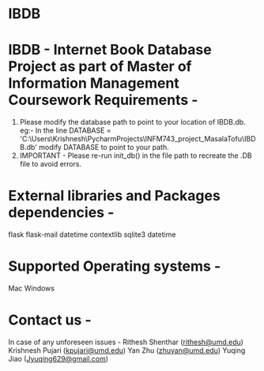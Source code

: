 # IBDB
IBDB - Internet Book Database
Project as part of Master of Information Management Coursework
Requirements -
================
1. Please modify the database path to point to your location of IBDB.db.
eg:-
In the line 
DATABASE = 'C:\\Users\\Krishnesh\\PycharmProjects\\INFM743_project_MasalaTofu\\IBDB.db'
modify DATABASE to point to your path.
2. IMPORTANT - Please re-run init_db() in the file path to recreate the .DB file to avoid errors.

External libraries and Packages dependencies -
====================================================
flask
flask-mail
datetime
contextlib
sqlite3
datetime

Supported Operating systems -
===============================
Mac
Windows

Contact us -
=============
In case of any unforeseen issues -
Rithesh Shenthar (rithesh@umd.edu)
Krishnesh Pujari (kpujari@umd.edu)
Yan Zhu (zhuyan@umd.edu)
Yuqing Jiao (Jyuqing629@gmail.com)
